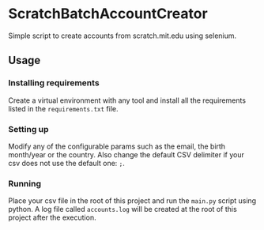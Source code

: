 # ScratchBatchAccountCreator
Simple script to create accounts from scratch.mit.edu using selenium.

## Usage

### Installing requirements

Create a virtual environment with any tool and install all the requirements listed in the `requirements.txt` file.

### Setting up

Modify any of the configurable params such as the email, the birth month/year or the country. 
Also change the default CSV delimiter if your csv does not use the default one: `;`.

### Running

Place your csv file in the root of this project and run the `main.py` script using python.
A log file called `accounts.log` will be created at the root of this project after the execution.
